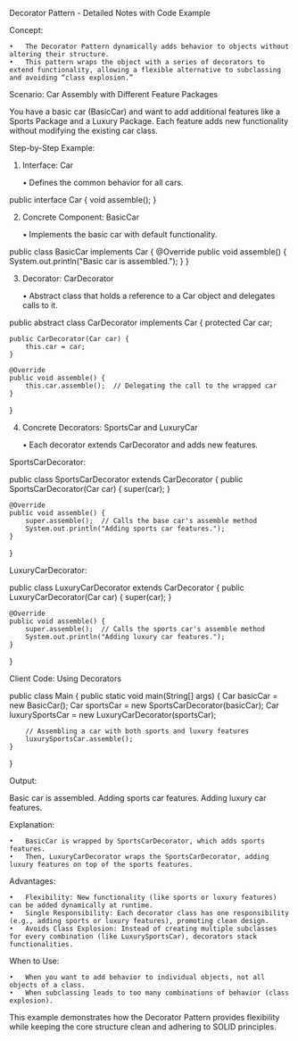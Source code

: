 Decorator Pattern - Detailed Notes with Code Example

Concept:

	•	The Decorator Pattern dynamically adds behavior to objects without altering their structure.
	•	This pattern wraps the object with a series of decorators to extend functionality, allowing a flexible alternative to subclassing and avoiding “class explosion.”

Scenario: Car Assembly with Different Feature Packages

You have a basic car (BasicCar) and want to add additional features like a Sports Package and a Luxury Package. Each feature adds new functionality without modifying the existing car class.

Step-by-Step Example:

1. Interface: Car

	•	Defines the common behavior for all cars.

public interface Car {
    void assemble();
}

2. Concrete Component: BasicCar

	•	Implements the basic car with default functionality.

public class BasicCar implements Car {
    @Override
    public void assemble() {
        System.out.println("Basic car is assembled.");
    }
}

3. Decorator: CarDecorator

	•	Abstract class that holds a reference to a Car object and delegates calls to it.

public abstract class CarDecorator implements Car {
    protected Car car;

    public CarDecorator(Car car) {
        this.car = car;
    }

    @Override
    public void assemble() {
        this.car.assemble();  // Delegating the call to the wrapped car
    }
}

4. Concrete Decorators: SportsCar and LuxuryCar

	•	Each decorator extends CarDecorator and adds new features.

SportsCarDecorator:

public class SportsCarDecorator extends CarDecorator {
    public SportsCarDecorator(Car car) {
        super(car);
    }

    @Override
    public void assemble() {
        super.assemble();  // Calls the base car's assemble method
        System.out.println("Adding sports car features.");
    }
}

LuxuryCarDecorator:

public class LuxuryCarDecorator extends CarDecorator {
    public LuxuryCarDecorator(Car car) {
        super(car);
    }

    @Override
    public void assemble() {
        super.assemble();  // Calls the sports car's assemble method
        System.out.println("Adding luxury car features.");
    }
}

Client Code: Using Decorators

public class Main {
    public static void main(String[] args) {
        Car basicCar = new BasicCar();
        Car sportsCar = new SportsCarDecorator(basicCar);
        Car luxurySportsCar = new LuxuryCarDecorator(sportsCar);

        // Assembling a car with both sports and luxury features
        luxurySportsCar.assemble();
    }
}

Output:

Basic car is assembled.
Adding sports car features.
Adding luxury car features.

Explanation:

	•	BasicCar is wrapped by SportsCarDecorator, which adds sports features.
	•	Then, LuxuryCarDecorator wraps the SportsCarDecorator, adding luxury features on top of the sports features.

Advantages:

	•	Flexibility: New functionality (like sports or luxury features) can be added dynamically at runtime.
	•	Single Responsibility: Each decorator class has one responsibility (e.g., adding sports or luxury features), promoting clean design.
	•	Avoids Class Explosion: Instead of creating multiple subclasses for every combination (like LuxurySportsCar), decorators stack functionalities.

When to Use:

	•	When you want to add behavior to individual objects, not all objects of a class.
	•	When subclassing leads to too many combinations of behavior (class explosion).

This example demonstrates how the Decorator Pattern provides flexibility while keeping the core structure clean and adhering to SOLID principles.
